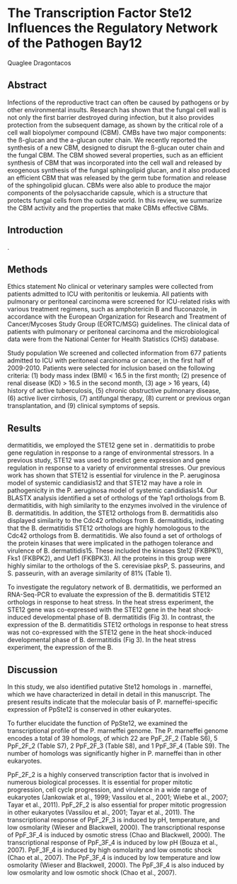 # The Transcription Factor Ste12 Influences the Regulatory Network of the Pathogen Bay12
Quaglee Dragontacos


## Abstract
Infections of the reproductive tract can often be caused by pathogens or by other environmental insults. Research has shown that the fungal cell wall is not only the first barrier destroyed during infection, but it also provides protection from the subsequent damage, as shown by the critical role of a cell wall biopolymer compound (CBM). CMBs have two major components: the ß-glucan and the a-glucan outer chain. We recently reported the synthesis of a new CBM, designed to disrupt the ß-glucan outer chain and the fungal CBM. The CBM showed several properties, such as an efficient synthesis of CBM that was incorporated into the cell wall and released by exogenous synthesis of the fungal sphingolipid glucan, and it also produced an efficient CBM that was released by the germ tube formation and release of the sphingolipid glucan. CBMs were also able to produce the major components of the polysaccharide capsule, which is a structure that protects fungal cells from the outside world. In this review, we summarize the CBM activity and the properties that make CBMs effective CBMs.


## Introduction
.


## Methods
Ethics statement
No clinical or veterinary samples were collected from patients admitted to ICU with peritonitis or leukemia. All patients with pulmonary or peritoneal carcinoma were screened for ICU-related risks with various treatment regimens, such as amphotericin B and fluconazole, in accordance with the European Organization for Research and Treatment of Cancer/Mycoses Study Group (EORTC/MSG) guidelines. The clinical data of patients with pulmonary or peritoneal carcinoma and the microbiological data were from the National Center for Health Statistics (CHS) database.

Study population
We screened and collected information from 677 patients admitted to ICU with peritoneal carcinoma or cancer, in the first half of 2009-2010. Patients were selected for inclusion based on the following criteria: (1) body mass index (BMI) < 16.5 in the first month; (2) presence of renal disease (KD) > 16.5 in the second month, (3) age > 16 years, (4) history of active tuberculosis, (5) chronic obstructive pulmonary disease, (6) active liver cirrhosis, (7) antifungal therapy, (8) current or previous organ transplantation, and (9) clinical symptoms of sepsis.


## Results
dermatitidis, we employed the STE12 gene set in . dermatitidis to probe gene regulation in response to a range of environmental stressors. In a previous study, STE12 was used to predict gene expression and gene regulation in response to a variety of environmental stresses. Our previous work has shown that STE12 is essential for virulence in the P. aeruginosa model of systemic candidiasis12 and that STE12 may have a role in pathogenicity in the P. aeruginosa model of systemic candidiasis14. Our BLASTX analysis identified a set of orthologs of the Yap1 orthologs from B. dermatitidis, with high similarity to the enzymes involved in the virulence of B. dermatitidis. In addition, the STE12 orthologs from B. dermatitidis also displayed similarity to the Cdc42 orthologs from B. dermatitidis, indicating that the B. dermatitidis STE12 orthologs are highly homologous to the Cdc42 orthologs from B. dermatitidis. We also found a set of orthologs of the protein kinases that were implicated in the pathogen tolerance and virulence of B. dermatitidis15. These included the kinases Ste12 (FKBPK1), Fks1 (FKBPK2), and Uef1 (FKBPK3). All the proteins in this group were highly similar to the orthologs of the S. cerevisiae pksP, S. passeurins, and S. passeurin, with an average similarity of 81% (Table 1).

To investigate the regulatory network of B. dermatitidis, we performed an RNA-Seq-PCR to evaluate the expression of the B. dermatitidis STE12 orthologs in response to heat stress. In the heat stress experiment, the STE12 gene was co-expressed with the STE12 gene in the heat shock-induced developmental phase of B. dermatitidis (Fig 3). In contrast, the expression of the B. dermatitidis STE12 orthologs in response to heat stress was not co-expressed with the STE12 gene in the heat shock-induced developmental phase of B. dermatitidis (Fig 3). In the heat stress experiment, the expression of the B.


## Discussion
In this study, we also identified putative Ste12 homologs in . marneffei, which we have characterized in detail in detail in this manuscript. The present results indicate that the molecular basis of P. marneffei-specific expression of PpSte12 is conserved in other eukaryotes.

To further elucidate the function of PpSte12, we examined the transcriptional profile of the P. marneffei genome. The P. marneffei genome encodes a total of 39 homologs, of which 22 are PpF_2F_2 (Table S6), 5 PpF_2F_2 (Table S7), 2 PpF_2F_3 (Table S8), and 1 PpF_3F_4 (Table S9). The number of homologs was significantly higher in P. marneffei than in other eukaryotes.

PpF_2F_2 is a highly conserved transcription factor that is involved in numerous biological processes. It is essential for proper mitotic progression, cell cycle progression, and virulence in a wide range of eukaryotes (Jankowiak et al., 1999; Vassilou et al., 2001; Wiebe et al., 2007; Tayar et al., 2011). PpF_2F_2 is also essential for proper mitotic progression in other eukaryotes (Vassilou et al., 2001; Tayar et al., 2011). The transcriptional response of PpF_2F_3 is induced by pH, temperature, and low osmolarity (Wieser and Blackwell, 2000). The transcriptional response of PpF_3F_4 is induced by osmotic stress (Chao and Blackwell, 2000). The transcriptional response of PpF_3F_4 is induced by low pH (Bouza et al., 2007). PpF_3F_4 is induced by high osmolarity and low osmotic shock (Chao et al., 2007). The PpF_3F_4 is induced by low temperature and low osmolarity (Wieser and Blackwell, 2000). The PpF_3F_4 is also induced by low osmolarity and low osmotic shock (Chao et al., 2007).
